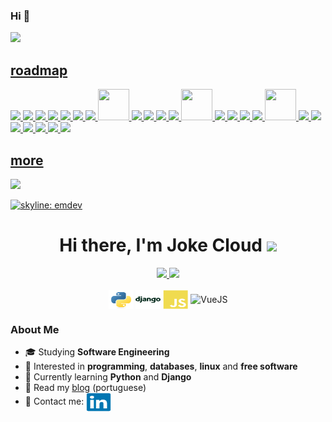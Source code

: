 ### Hi 👋

<div>
  <a href="https://github.com/jokeCloud">
  <img height="180em" src="https://github-readme-stats.vercel.app/api/top-langs/?username=jokeCloud&layout=compact&langs_count=7&theme=github_dark"/>
</div>

## roadmap
<p align="left">
  <img src="https://icongr.am/devicon/javascript-original.svg?size=50&color=currentColor" />
  <img src="https://icongr.am/devicon/typescript-original.svg?size=50&color=currentColor" />
  <img src="https://icongr.am/devicon/nodejs-original.svg?size=50&color=currentColor" />
  <img src="https://icongr.am/devicon/react-original-wordmark.svg?size=50&color=currentColor" />
  <img src="https://icongr.am/devicon/vuejs-original-wordmark.svg?size=50&color=currentColor" />
  <img src="https://icongr.am/devicon/python-original.svg?size=50&color=currentColor" />  
  <img src="https://icongr.am/devicon/django-original.svg?size=50&color=currentColor" />  
  <img src="https://cdn.jsdelivr.net/gh/devicons/devicon/icons/flask/flask-original.svg" width="50" height="50"/>
  <img src="https://icongr.am/devicon/heroku-original-wordmark.svg?size=50&color=currentColor" />
  <img src="https://icongr.am/devicon/nginx-original.svg?size=50&color=currentColor" />
  <img src="https://icongr.am/devicon/html5-original-wordmark.svg?size=50&color=currentColor" />
  <img src="https://icongr.am/devicon/css3-original-wordmark.svg?size=50&color=currentColor" />  
  <img src="https://cdn.jsdelivr.net/gh/devicons/devicon/icons/bootstrap/bootstrap-original.svg"    width="50" height="50"/>
  <img src="https://icongr.am/devicon/docker-original-wordmark.svg?size=50&color=currentColor" />  
  <img src="https://icongr.am/devicon/mysql-original-wordmark.svg?size=50&color=currentColor" />
  <img src="https://icongr.am/devicon/postgresql-original-wordmark.svg?size=50&color=currentColor" />
  <img src="https://icongr.am/devicon/mongodb-original-wordmark.svg?size=50&color=currentColor" />
  <img src="https://cdn.jsdelivr.net/gh/devicons/devicon/icons/linux/linux-original.svg"            width="50" height="50"/>
  <img src="https://icongr.am/devicon/debian-original-wordmark.svg?size=50&color=currentColor" /> 
  <img src="https://icongr.am/devicon/vim-original.svg?size=50&color=currentColor" />
  <img src="https://icongr.am/devicon/redis-original-wordmark.svg?size=50&color=currentColor" />
  <img src="https://icongr.am/devicon/ruby-original-wordmark.svg?size=50&color=currentColor" />
  <img src="https://icongr.am/devicon/rails-original-wordmark.svg?size=50&color=currentColor" />
  <img src="https://icongr.am/devicon/c-original.svg?size=50&color=currentColor" />
  <img src="https://icongr.am/devicon/gimp-original-wordmark.svg?size=50&color=currentColor" />
  
  
</p>
  
  ## more 
<div> 
  <a href="https://www.youtube.com/user/Computerphile/videos" target="_blank"><img src="https://img.shields.io/badge/computerphile-323232?style=for-the-badge&logo=youtube&logoColor=black" target="_blank"></a>
</div>

[![skyline: emdev](https://img.shields.io/badge/matrix-000000?style=for-the-badge&logo=Matrix&logoColor=white&link=https://skyline.github.com/jokecloud/2022/)](https://skyline.github.com/jokecloud/2022/)
  
  
<div align="center">
  <h1> Hi there, I'm Joke Cloud <img src="https://media.giphy.com/media/hvRJCLFzcasrR4ia7z/giphy.gif" width="25px"></h1>
</div>

<!--github stats -->
<div align="center">
  <a href="https://github.com/jokeCloud">
  <img height="160em" src="https://github-readme-stats.vercel.app/api?username=jokeCloud&show_icons=true&theme=dark&include_all_commits=true&count_private=true"/>
  <img height="160em" src="https://github-readme-stats.vercel.app/api/top-langs/?username=jokeCloud&layout=compact&langs_count=7&theme=dark"/>
    </a>
</div>
  
  


<!-- icons by https://github.com/devicons/devicon -->
<div style="display: inline_block" align= "center"><br>
  <img align="center" alt="Python" height="30" width="40" src="https://github.com/devicons/devicon/blob/master/icons/python/python-original.svg">
  <img align="center" alt="Django" height="30" width="40" src="https://github.com/devicons/devicon/blob/master/icons/django/django-plain-wordmark.svg"> 
  <img align="center" alt="Javascript" height="30" width="40" src="https://github.com/devicons/devicon/blob/master/icons/javascript/javascript-plain.svg">
  <img align="center" alt="VueJS" height="30" width="40" src="https://icongr.am/devicon/vuejs-original-wordmark.svg?size=50&color=currentColor"">

</div>

### About Me
- 🎓 Studying **Software Engineering**
- 👀 Interested in **programming**, **databases**, **linux** and **free software**
- 🌱 Currently learning **Python** and **Django**
- 📔 Read my [blog](https://emdev.github.io) (portuguese)
- 📨 Contact me: <a href="https://www.linkedin.com/in/emerson-medalha"><img align="center" alt="LinkedIn" height="30" width="40" src="https://github.com/devicons/devicon/blob/master/icons/linkedin/linkedin-original.svg" ></a>
  
  
  
  

  

